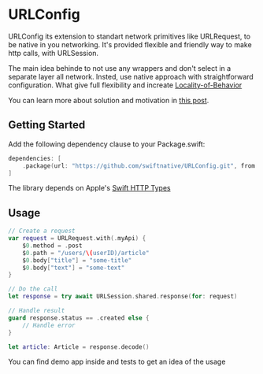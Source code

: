 # URLConfig

URLConfig its extension to standart network primitives like URLRequest, to be native in you networking.
It's provided flexible and friendly way to make http calls, with URLSession.

The main idea behinde to not use any wrappers and don't select in a separate layer all network. 
Insted, use native approach with straightforward configuration. 
What give full flexibility and increate [Locality-of-Behavior](https://htmx.org/essays/locality-of-behaviour/)


You can learn more about solution and motivation in [this post](https://www.swiftnative.com/how-to-be-friends-with-urlrequest/).

## Getting Started

Add the following dependency clause to your Package.swift:

```swift
dependencies: [
    .package(url: "https://github.com/swiftnative/URLConfig.git", from: "1.0.0")
]
```

The library depends on Apple's [Swift HTTP Types](https://github.com/apple/swift-http-types)


## Usage

```swift
// Create a request
var request = URLRequest.with(.myApi) {
    $0.method = .post
    $0.path = "/users/\(userID)/article"
    $0.body["title"] = "some-title"
    $0.body["text"] = "some-text"
}

// Do the call
let response = try await URLSession.shared.response(for: request)

// Handle result
guard response.status == .created else {
    // Handle error
}

let article: Article = response.decode()
```

You can find demo app inside and tests to get an idea of the usage
